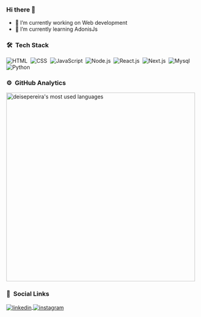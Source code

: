 ### Hi there 👋

<!--
**deisepereira/deisepereira** is a ✨ _special_ ✨ repository because its `README.md` (this file) appears on your GitHub profile.
-->

- 🔭 I’m currently working on Web development
- 🌱 I’m currently learning AdonisJs

### 🛠 &nbsp;Tech Stack

![HTML](https://img.shields.io/badge/-HTML-05122A?style=flat&logo=HTML5)&nbsp;
![CSS](https://img.shields.io/badge/-CSS-05122A?style=flat&logo=CSS3&logoColor=1572B6)&nbsp;
![JavaScript](https://img.shields.io/badge/-JavaScript-05122A?style=flat&logo=javascript)&nbsp;
![Node.js](https://img.shields.io/badge/-Node.js-05122A?style=flat&logo=node.js)&nbsp;
![React.js](https://img.shields.io/badge/-React-05122A?style=flat&logo=react)&nbsp;
![Next.js](https://img.shields.io/badge/-Next.js-05122A?style=flat&logo=next.js)&nbsp;
![Mysql](https://img.shields.io/badge/-Mysql-05122A?style=flat&logo=mysql)&nbsp;
![Python](https://img.shields.io/badge/-Python-05122A?style=flat&logo=python)&nbsp;

### ⚙️ &nbsp;GitHub Analytics

<p>
<img width="500em" src="https://github-readme-stats.vercel.app/api/top-langs/?username=deisepereira&layout=compact&theme=blue-green" alt="deisepereira's most used languages"/>
</p>

### 👩 &nbsp;Social Links

<p align="left">
<a href="https://linkedin.com/in/deise-pereira-81b827203" target="_blank">
  <img align="center" src="https://img.shields.io/badge/LinkedIn-0077B5?style=for-the-badge&logo=linkedin&logoColor=white" alt="linkedin"/>
</a>
<a href="https://instagram.com/deisep19" target="_blank">
 <img align="center" src="https://img.shields.io/badge/Instagram-E4405F?style=for-the-badge&logo=instagram&logoColor=white" alt="instagram"/>
</a>
</p>
